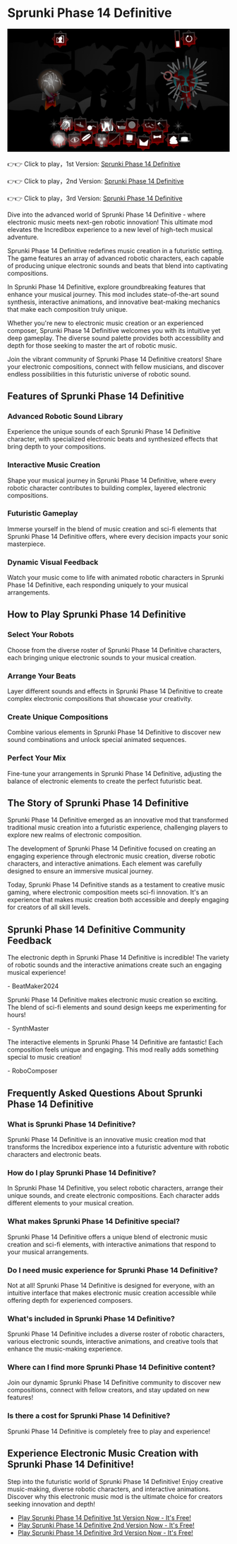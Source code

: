 # Sprunki Phase 14 Definitive

![Sprunki Phase 14 Definitive](https://raw.githubusercontent.com/sprunkiscrunkly/sprunki-phase-14-definitive/refs/heads/main/sprunki-phase-14-definitive.png "Sprunki Phase 14 Definitive")

👉👉 Click to play，1st Version: [Sprunki Phase 14 Definitive](https://sprunksters.com/sprunki-phase-14-definitive/ "Sprunki Phase 14 Definitive")

👉👉 Click to play，2nd Version: [Sprunki Phase 14 Definitive](https://sprunkiscrunkly.com/sprunki-phase-14-definitive/ "Sprunki Phase 14 Definitive")

👉👉 Click to play，3rd Version: [Sprunki Phase 14 Definitive](https://sprunkipyramixed.com/sprunki-phase-14-definitive/ "Sprunki Phase 14 Definitive")

Dive into the advanced world of Sprunki Phase 14 Definitive - where electronic music meets next-gen robotic innovation! This ultimate mod elevates the Incredibox experience to a new level of high-tech musical adventure.

Sprunki Phase 14 Definitive redefines music creation in a futuristic setting. The game features an array of advanced robotic characters, each capable of producing unique electronic sounds and beats that blend into captivating compositions.

In Sprunki Phase 14 Definitive, explore groundbreaking features that enhance your musical journey. This mod includes state-of-the-art sound synthesis, interactive animations, and innovative beat-making mechanics that make each composition truly unique.

Whether you're new to electronic music creation or an experienced composer, Sprunki Phase 14 Definitive welcomes you with its intuitive yet deep gameplay. The diverse sound palette provides both accessibility and depth for those seeking to master the art of robotic music.

Join the vibrant community of Sprunki Phase 14 Definitive creators! Share your electronic compositions, connect with fellow musicians, and discover endless possibilities in this futuristic universe of robotic sound.

## Features of Sprunki Phase 14 Definitive

### Advanced Robotic Sound Library

Experience the unique sounds of each Sprunki Phase 14 Definitive character, with specialized electronic beats and synthesized effects that bring depth to your compositions.

### Interactive Music Creation

Shape your musical journey in Sprunki Phase 14 Definitive, where every robotic character contributes to building complex, layered electronic compositions.

### Futuristic Gameplay

Immerse yourself in the blend of music creation and sci-fi elements that Sprunki Phase 14 Definitive offers, where every decision impacts your sonic masterpiece.

### Dynamic Visual Feedback

Watch your music come to life with animated robotic characters in Sprunki Phase 14 Definitive, each responding uniquely to your musical arrangements.

## How to Play Sprunki Phase 14 Definitive

### Select Your Robots

Choose from the diverse roster of Sprunki Phase 14 Definitive characters, each bringing unique electronic sounds to your musical creation.

### Arrange Your Beats

Layer different sounds and effects in Sprunki Phase 14 Definitive to create complex electronic compositions that showcase your creativity.

### Create Unique Compositions

Combine various elements in Sprunki Phase 14 Definitive to discover new sound combinations and unlock special animated sequences.

### Perfect Your Mix

Fine-tune your arrangements in Sprunki Phase 14 Definitive, adjusting the balance of electronic elements to create the perfect futuristic beat.

## The Story of Sprunki Phase 14 Definitive

Sprunki Phase 14 Definitive emerged as an innovative mod that transformed traditional music creation into a futuristic experience, challenging players to explore new realms of electronic composition.

The development of Sprunki Phase 14 Definitive focused on creating an engaging experience through electronic music creation, diverse robotic characters, and interactive animations. Each element was carefully designed to ensure an immersive musical journey.

Today, Sprunki Phase 14 Definitive stands as a testament to creative music gaming, where electronic composition meets sci-fi innovation. It's an experience that makes music creation both accessible and deeply engaging for creators of all skill levels.

## Sprunki Phase 14 Definitive Community Feedback

The electronic depth in Sprunki Phase 14 Definitive is incredible! The variety of robotic sounds and the interactive animations create such an engaging musical experience!

\- BeatMaker2024

Sprunki Phase 14 Definitive makes electronic music creation so exciting. The blend of sci-fi elements and sound design keeps me experimenting for hours!

\- SynthMaster

The interactive elements in Sprunki Phase 14 Definitive are fantastic! Each composition feels unique and engaging. This mod really adds something special to music creation!

\- RoboComposer

## Frequently Asked Questions About Sprunki Phase 14 Definitive

### What is Sprunki Phase 14 Definitive?

Sprunki Phase 14 Definitive is an innovative music creation mod that transforms the Incredibox experience into a futuristic adventure with robotic characters and electronic beats.

### How do I play Sprunki Phase 14 Definitive?

In Sprunki Phase 14 Definitive, you select robotic characters, arrange their unique sounds, and create electronic compositions. Each character adds different elements to your musical creation.

### What makes Sprunki Phase 14 Definitive special?

Sprunki Phase 14 Definitive offers a unique blend of electronic music creation and sci-fi elements, with interactive animations that respond to your musical arrangements.

### Do I need music experience for Sprunki Phase 14 Definitive?

Not at all! Sprunki Phase 14 Definitive is designed for everyone, with an intuitive interface that makes electronic music creation accessible while offering depth for experienced composers.

### What's included in Sprunki Phase 14 Definitive?

Sprunki Phase 14 Definitive includes a diverse roster of robotic characters, various electronic sounds, interactive animations, and creative tools that enhance the music-making experience.

### Where can I find more Sprunki Phase 14 Definitive content?

Join our dynamic Sprunki Phase 14 Definitive community to discover new compositions, connect with fellow creators, and stay updated on new features!

### Is there a cost for Sprunki Phase 14 Definitive?

Sprunki Phase 14 Definitive is completely free to play and experience!

## Experience Electronic Music Creation with Sprunki Phase 14 Definitive!

Step into the futuristic world of Sprunki Phase 14 Definitive! Enjoy creative music-making, diverse robotic characters, and interactive animations. Discover why this electronic music mod is the ultimate choice for creators seeking innovation and depth!

- [Play Sprunki Phase 14 Definitive 1st Version Now - It's Free!](https://sprunksters.com/sprunki-phase-14-definitive/)
- [Play Sprunki Phase 14 Definitive 2nd Version Now - It's Free!](https://sprunkiscrunkly.com/sprunki-phase-14-definitive/)
- [Play Sprunki Phase 14 Definitive 3rd Version Now - It's Free!](https://sprunkipyramixed.com/sprunki-phase-14-definitive/)
